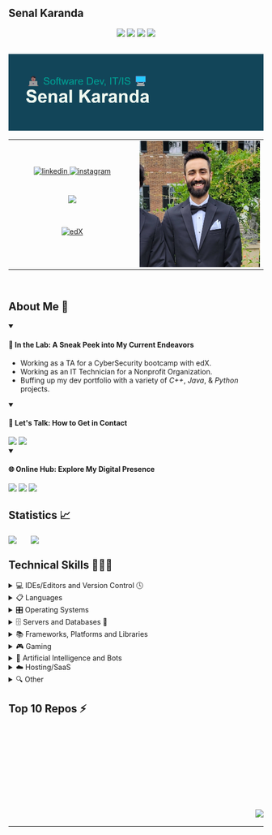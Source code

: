 <h2>Senal Karanda</h2> 
<div align="center">
  <a href="https://github.com/SenalKaranda#about-me"><img src="https://img.shields.io/badge/Jump-About%20Me-informational"/></a>
  <a href="https://github.com/SenalKaranda#statistics-"><img src="https://img.shields.io/badge/Jump-Statistics-informational"/></a>
  <a href="https://github.com/SenalKaranda#technical-skills-"><img src="https://img.shields.io/badge/Jump-Technical%20Skills-informational"/></a>
  <a href="https://github.com/SenalKaranda#top-10-repos-"><img src="https://img.shields.io/badge/Jump-Top%20Ten%20Repos-informational"/></a>
</div> <br>

![MasterHead](./header.png)
<table>
  <tr>
    <td valign="center" width="50%">
      <div align="center">
        <!-- <a href="https://twitter.com/Senal_Karanda" target="_blank"> <img src=https://img.shields.io/badge/twitter-%2300acee.svg?&style=for-the-badge&logo=twitter&logoColor=white alt=twitter style="margin-bottom: 5px;" /> </a> -->
        <a href="https://linkedin.com/in/Skaranda" target="_blank"> <img src=https://img.shields.io/badge/linkedin-%231E77B5.svg?&style=for-the-badge&logo=linkedin&logoColor=white alt=linkedin style="margin-bottom: 5px;" /> </a>
        <a href="https://instagram.com/Senal.Karanda" target="_blank"> <img src=https://img.shields.io/badge/instagram-%23000000.svg?&style=for-the-badge&logo=instagram&logoColor=white alt=instagram style="margin-bottom: 5px;" /> </a>  
      </div>    
      <br/> <br/> 
      <div align="center"> <img src="https://spotify-github-profile.vercel.app/api/view?uid=rw5sjqhcifjmchy2lyzjne6nh&cover_image=false&theme=default&show_offline=false&background_color=121212&interchange=false" /> </div>  
      <br/> <br/>
      <div align="center"> <a href="https://www.edx.org/" target="_blank"> <img style="margin: 10px" src="https://img.shields.io/badge/edX-%2302262B.svg?style=for-the-badge&logo=edX&logoColor=white" alt="edX" height="100" /> </a> </div>
    </td>
    <td valign="top" width="50%">
      <img src="./headshot.jpg" align="right" width="100%"/>
    </td>
  </tr>
</table>  
<br/>  

## About Me 📖
<div align="left">
  <!-- My current projects/ventures in rapidfire format.-->
  <details open>
    <summary><h4>💼 In the Lab: A Sneak Peek into My Current Endeavors</h4></summary>
    <ul> 
      <li>Working as a TA for a CyberSecurity bootcamp with edX.</li>
      <li>Working as an IT Technician for a Nonprofit Organization.</li>
      <li>Buffing up my dev portfolio with a variety of <i>C++</i>, <i>Java</i>, & <i>Python</i> projects.</li>
    </ul>
  </details>
  <!-- Contact info.-->
  <details open>
    <summary><h4>🔔 Let's Talk: How to Get in Contact</h4></summary>
    <a href="mailto:senalkaranda@gmail.com" target="_blank"><img src="https://img.shields.io/badge/E--Mail-senalkaranda%40gmail.com-red"/></a>
    <a href="https://linkedin.com/in/Skaranda" target="_blank"><img src="https://img.shields.io/badge/LinkedIn-https%3A%2F%2Flinkedin.com%2Fin%2FSkaranda-blue"/></a>
  </details>
  <!-- My Websites-->
  <details open>
    <summary><h4>🌐 Online Hub: Explore My Digital Presence</h4></summary>
    <a href="https://senal.us" target="_blank"><img src="https://img.shields.io/website?label=KarandaGram&url=https%3A%2F%2Fsenal.us"/></a>
    <a href="https://catdadstudios.us" target="_blank"><img src="https://img.shields.io/website?label=CatDadStudios&url=https%3A%2F%2Fcatdadstudios.us"/></a>
    <a href="https://portfolio-skaranda.web.app/" target="_blank"><img src="https://img.shields.io/website?label=Dynamic%20Portfolio&url=https%3A%2F%2Fportfolio-skaranda.web.app%2F"/></a>
  </details>
</div>

## Statistics 📈  
<img src="https://readme-stats-vercel-senalkaranda.vercel.app/api?username=SenalKaranda&show_icons=true&theme=tokyonight&count_private=false&rank_icon=github&hide_border=false" align="center" /> &nbsp; &nbsp; &nbsp; <img src="https://readme-stats-vercel-senalkaranda.vercel.app/api/top-langs/?username=SenalKaranda&theme=tokyonight&langs_count=8&hide_border=false&layout=compact&card_width=350" align="center"/>

## Technical Skills 🧑🏾‍💻  
<div align="left">
  <details> 
    <summary>💻 IDEs/Editors and Version Control 🕓</summary>
    <br/>
    <a href="" target="_blank"><img style="margin: 10px" src="https://img.shields.io/badge/Eclipse-FE7A16.svg?style=for-the-badge&logo=Eclipse&logoColor=white" alt="Eclipse" height="25" /></a> 
    <a href="" target="_blank"><img style="margin: 10px" src="https://img.shields.io/badge/git-%23F05033.svg?style=for-the-badge&logo=git&logoColor=white" alt="Git" height="25" /></a>
    <a href="" target="_blank"><img style="margin: 10px" src="https://img.shields.io/badge/github-%23121011.svg?style=for-the-badge&logo=github&logoColor=white" alt="GitHub" height="25" /></a>
    <a href="" target="_blank"><img style="margin: 10px" src="https://img.shields.io/badge/gitlab-%23181717.svg?style=for-the-badge&logo=gitlab&logoColor=white" alt="GitLab" height="25" /></a>
    <a href="" target="_blank"><img style="margin: 10px" src="https://img.shields.io/badge/IntelliJIDEA-000000.svg?style=for-the-badge&logo=intellij-idea&logoColor=white" alt="IntelliJ" height="25" /></a> 
    <a href="" target="_blank"><img style="margin: 10px" src="https://img.shields.io/badge/Visual%20Studio%20Code-0078d7.svg?style=for-the-badge&logo=visual-studio-code&logoColor=white" alt="Visual Studio Code" height="25" /></a> 
    <a href="" target="_blank"><img style="margin: 10px" src="https://img.shields.io/badge/Visual%20Studio-5C2D91.svg?style=for-the-badge&logo=visual-studio&logoColor=white" alt="Visual Studio" height="25" /></a> 
  </details>

  <details>
    <summary>📋 Languages</summary>
    <br/>
    <a href="" target="_blank"><img style="margin: 10px" src="https://img.shields.io/badge/c%23-%23239120.svg?style=for-the-badge&logo=c-sharp&logoColor=white" alt="C#" height="25" /></a> 
    <a href="" target="_blank"><img style="margin: 10px" src="https://img.shields.io/badge/c++-%2300599C.svg?style=for-the-badge&logo=c%2B%2B&logoColor=white" alt="C++" height="25" /></a> 
    <a href="" target="_blank"><img style="margin: 10px" src="https://img.shields.io/badge/css3-%231572B6.svg?style=for-the-badge&logo=css3&logoColor=white" alt="CSS3" height="25" /></a> 
    <a href="" target="_blank"><img style="margin: 10px" src="https://img.shields.io/badge/html5-%23E34F26.svg?style=for-the-badge&logo=html5&logoColor=white" alt="HTML5" height="25" /></a> 
    <a href="" target="_blank"><img style="margin: 10px" src="https://img.shields.io/badge/java-%23ED8B00.svg?style=for-the-badge&logo=openjdk&logoColor=white" alt="Java" height="25" />
    </a> <a href="" target="_blank"><img style="margin: 10px" src="https://img.shields.io/badge/javascript-%23323330.svg?style=for-the-badge&logo=javascript&logoColor=%23F7DF1E" alt="JavaScript" height="25" /></a> 
    <a href="" target="_blank"><img style="margin: 10px" src="https://img.shields.io/badge/lua-%232C2D72.svg?style=for-the-badge&logo=lua&logoColor=white" alt="Lua" height="25" /></a> 
    <a href="" target="_blank"><img style="margin: 10px" src="https://img.shields.io/badge/php-%23777BB4.svg?style=for-the-badge&logo=php&logoColor=white" alt="PHP" height="25" /></a> 
    <a href="" target="_blank"><img style="margin: 10px" src="https://img.shields.io/badge/PowerShell-%235391FE.svg?style=for-the-badge&logo=powershell&logoColor=white" alt="Powershell" height="25" /></a>
    <a href="" target="_blank"><img style="margin: 10px" src="https://img.shields.io/badge/python-3670A0?style=for-the-badge&logo=python&logoColor=ffdd54" alt="Python" height="25" /></a> 
    <a href="" target="_blank"><img style="margin: 10px" src="https://img.shields.io/badge/shell_script-%23121011.svg?style=for-the-badge&logo=gnu-bash&logoColor=white" alt="Shell Script" height="25" /></a> 
    <a href="" target="_blank"><img style="margin: 10px" src="https://img.shields.io/badge/Windows%20Terminal-%234D4D4D.svg?style=for-the-badge&logo=windows-terminal&logoColor=white" alt="Windows Terminal" height="25" /></a>
  </details>
  <details>
    <summary>🎛️ Operating Systems</summary>
    <br/>
    <a href="" target="_blank"><img style="margin: 10px" src="https://img.shields.io/badge/Android-3DDC84?style=for-the-badge&logo=android&logoColor=white" alt="Android" height="25" /></a> 
    <a href="" target="_blank"><img style="margin: 10px" src="https://img.shields.io/badge/chrome%20os-3d89fc?style=for-the-badge&logo=google%20chrome&logoColor=white" alt="ChromeOS" height="25" /></a> 
    <a href="" target="_blank"><img style="margin: 10px" src="https://img.shields.io/badge/Kali-268BEE?style=for-the-badge&logo=kalilinux&logoColor=white" alt="Kali Linux" height="25" /></a> 
    <a href="" target="_blank"><img style="margin: 10px" src="https://img.shields.io/badge/Linux-FCC624?style=for-the-badge&logo=linux&logoColor=black" alt="Linux" height="25" /></a>
    <a href="" target="_blank"><img style="margin: 10px" src="https://img.shields.io/badge/Ubuntu-E95420?style=for-the-badge&logo=ubuntu&logoColor=white" alt="Ubuntu" height="25" /></a> 
    <a href="" target="_blank"><img style="margin: 10px" src="https://img.shields.io/badge/Windows-0078D6?style=for-the-badge&logo=windows&logoColor=white" alt="Windows" height="25" /></a> 
    <a href="" target="_blank"><img style="margin: 10px" src="https://img.shields.io/badge/Windows%2011-%230079d5.svg?style=for-the-badge&logo=Windows%2011&logoColor=white" alt="Windows 11" height="25" /></a> 
  </details>
  <details>
    <summary>🗄️ Servers and Databases 💾</summary>
    <br/>
    <a href="" target="_blank"><img style="margin: 10px" src="https://img.shields.io/badge/apache-%23D42029.svg?style=for-the-badge&logo=apache&logoColor=white" alt="Apache" height="25" /></a>
    <a href="" target="_blank"><img style="margin: 10px" src="https://img.shields.io/badge/nginx-%23009639.svg?style=for-the-badge&logo=nginx&logoColor=white" alt="Nginx" height="25" /></a>
    <a href="" target="_blank"><img style="margin: 10px" src="https://img.shields.io/badge/MariaDB-003545?style=for-the-badge&logo=mariadb&logoColor=white" alt="MariaDB" height="25" /></a> 
    <a href="" target="_blank"><img style="margin: 10px" src="https://img.shields.io/badge/MongoDB-%234ea94b.svg?style=for-the-badge&logo=mongodb&logoColor=white" alt="MongoDB" height="25" /></a> 
    <a href="" target="_blank"><img style="margin: 10px" src="https://img.shields.io/badge/mysql-%2300f.svg?style=for-the-badge&logo=mysql&logoColor=white" alt="MySQL" height="25" /></a> 
    <a href="" target="_blank"><img style="margin: 10px" src="https://img.shields.io/badge/sqlite-%2307405e.svg?style=for-the-badge&logo=sqlite&logoColor=white" alt="SQLite" height="25" /></a>
  </details>
  <details> 
    <summary>📚 Frameworks, Platforms and Libraries</summary>
    <br/>
    <a href="" target="_blank"><img style="margin: 10px" src="https://img.shields.io/badge/Anaconda-%2344A833.svg?style=for-the-badge&logo=anaconda&logoColor=white" alt="Anaconda" height="25" /></a> 
    <a href="" target="_blank"><img style="margin: 10px" src="https://img.shields.io/badge/bootstrap-%238511FA.svg?style=for-the-badge&logo=bootstrap&logoColor=white" alt="Bootstrap" height="25" /></a> 
    <a href="" target="_blank"><img style="margin: 10px" src="https://img.shields.io/badge/jquery-%230769AD.svg?style=for-the-badge&logo=jquery&logoColor=white" alt="JQuery" height="25" /></a> 
    <a href="" target="_blank"><img style="margin: 10px" src="https://img.shields.io/badge/node.js-6DA55F?style=for-the-badge&logo=node.js&logoColor=white" alt="Node.js" height="25" /></a>
    <a href="" target="_blank"><img style="margin: 10px" src="https://img.shields.io/badge/numpy-%23013243.svg?style=for-the-badge&logo=numpy&logoColor=white" alt="NumPy" height="25" /></a>
    <a href="" target="_blank"><img style="margin: 10px" src="https://img.shields.io/badge/pandas-%23150458.svg?style=for-the-badge&logo=pandas&logoColor=white" alt="Pandas" height="25" /></a> 
    <a href="" target="_blank"><img style="margin: 10px" src="https://img.shields.io/badge/WordPress-%23117AC9.svg?style=for-the-badge&logo=WordPress&logoColor=white" alt="Wordpress" height="25" /></a>
  </details>
  <details>
    <summary>🎮 Gaming</summary>
    <br/>
    <a href="" target="_blank"><img style="margin: 10px" src="https://img.shields.io/badge/epicgames-%23313131.svg?style=for-the-badge&logo=epicgames&logoColor=white" alt="Epic Games" height="25" /></a> 
    <a href="" target="_blank"><img style="margin: 10px" src="https://img.shields.io/badge/GODOT-%23FFFFFF.svg?style=for-the-badge&logo=godot-engine" alt="Godot Engine" height="25" /></a> 
    <a href="" target="_blank"><img style="margin: 10px" src="https://img.shields.io/badge/Itch-%23FF0B34.svg?style=for-the-badge&logo=Itch.io&logoColor=white" alt="Itch.io" height="25" /></a> 
    <a href="" target="_blank"><img style="margin: 10px" src="https://img.shields.io/badge/steam-%23000000.svg?style=for-the-badge&logo=steam&logoColor=white" alt="Steam" height="25" /></a>
    <a href="" target="_blank"><img style="margin: 10px" src="https://img.shields.io/badge/unrealengine-%23313131.svg?style=for-the-badge&logo=unrealengine&logoColor=white" alt="Unreal Engine" height="25" /></a> 
    <a href="" target="_blank"><img style="margin: 10px" src="https://img.shields.io/badge/xbox-%23107C10.svg?style=for-the-badge&logo=xbox&logoColor=white" alt="Xbox" height="25" /></a>
  </details>
  <details>
    <summary>🤖 Artificial Intelligence and Bots</summary>
    <br/>
    <a href="" target="_blank"><img style="margin: 10px" src="https://img.shields.io/badge/amazon%20alexa-52b5f7?style=for-the-badge&logo=amazon%20alexa&logoColor=white" alt="Alexa" height="25" /></a> 
    <a href="" target="_blank"><img style="margin: 10px" src="https://img.shields.io/badge/chatGPT-74aa9c?style=for-the-badge&logo=openai&logoColor=white" alt="ChatGPT" height="25" /></a> 
    <a href="" target="_blank"><img style="margin: 10px" src="https://img.shields.io/badge/google%20assistant-4285F4?style=for-the-badge&logo=google%20assistant&logoColor=white" alt="Google Assistant" height="25" /></a>
  </details>
  <details>  
    <summary>☁️ Hosting/SaaS</summary>
    <br/>
    <a href="" target="_blank"><img style="margin: 10px" src="https://img.shields.io/badge/AWS-%23FF9900.svg?style=for-the-badge&logo=amazon-aws&logoColor=white" alt="AWS" height="25" /></a> 
    <a href="" target="_blank"><img style="margin: 10px" src="https://img.shields.io/badge/azure-%230072C6.svg?style=for-the-badge&logo=microsoftazure&logoColor=white" alt="Azure" height="25" /></a> 
    <a href="" target="_blank"><img style="margin: 10px" src="https://img.shields.io/badge/DigitalOcean-%230167ff.svg?style=for-the-badge&logo=digitalOcean&logoColor=white" alt="Digital Ocean" height="25" /></a> 
    <a href="" target="_blank"><img style="margin: 10px" src="https://img.shields.io/badge/firebase-%23039BE5.svg?style=for-the-badge&logo=firebase" alt="Firebase" height="25" /></a>
    <a href="" target="_blank"><img style="margin: 10px" src="https://img.shields.io/badge/github%20pages-121013?style=for-the-badge&logo=github&logoColor=white" alt="Github Pages" height="25" /></a> 
  </details>
  <details>
    <summary>🔍 Other</summary>
    <br>
    <a href="" target="_blank"><img style="margin: 10px" src="https://img.shields.io/badge/ansible-%231A1918.svg?style=for-the-badge&logo=ansible&logoColor=white" alt="Ansible" height="25" /></a> 
    <a href="" target="_blank"><img style="margin: 10px" src="https://img.shields.io/badge/-Arduino-00979D?style=for-the-badge&logo=Arduino&logoColor=white" alt="Arduino" height="25" /></a>
    <a href="" target="_blank"><img style="margin: 10px" src="https://img.shields.io/badge/docker-%230db7ed.svg?style=for-the-badge&logo=docker&logoColor=white" alt="Docker" height="25" /></a>
    <a href="" target="_blank"><img style="margin: 10px" src="https://img.shields.io/badge/Microsoft_Excel-217346?style=for-the-badge&logo=microsoft-excel&logoColor=white" alt="Excel" height="25" /></a> 
    <a href="" target="_blank"><img style="margin: 10px" src="https://img.shields.io/badge/home%20assistant-%2341BDF5.svg?style=for-the-badge&logo=home-assistant&logoColor=white" alt="Home Assistant" height="25" /></a>
    <a href="" target="_blank"><img style="margin: 10px" src="https://img.shields.io/badge/mosquitto-%233C5280.svg?style=for-the-badge&logo=eclipsemosquitto&logoColor=white" alt="Mosquitto" height="25" /></a> 
    <a href="" target="_blank"><img style="margin: 10px" src="https://img.shields.io/badge/pihole-%2396060C.svg?style=for-the-badge&logo=pi-hole&logoColor=white" alt="Pi-Hole" height="25" /></a>  
    <a href="" target="_blank"><img style="margin: 10px" src="https://img.shields.io/badge/-RaspberryPi-C51A4A?style=for-the-badge&logo=Raspberry-Pi" alt="Raspberry Pi" height="25" /></a> 
    <a href="" target="_blank"><img style="margin: 10px" src="https://img.shields.io/badge/vagrant-%231563FF.svg?style=for-the-badge&logo=vagrant&logoColor=white" alt="Vagrant" height="25" /></a>
    <a href="" target="_blank"><img style="margin: 10px" src="https://img.shields.io/badge/Microsoft_Word-2B579A?style=for-the-badge&logo=microsoft-word&logoColor=white" alt="Word" height="25" /></a>
  </details>
</div>

## Top 10 Repos ⚡
<div align="center">
   <a href="https://github.com/SenalKaranda/UE5-ProceduralTerrain_3D" target="_blank"><img style="margin: 10px" src="https://readme-stats-vercel-senalkaranda.vercel.app/api/pin/?username=SenalKaranda&repo=UE5-ProceduralTerrain_3D&theme=tokyonight" alt=""/></a> &nbsp; &nbsp; &nbsp; <a href="https://github.com/SenalKaranda/UE5-ProceduralTerrain_2D" target="_blank"><img style="margin: 10px" src="https://readme-stats-vercel-senalkaranda.vercel.app/api/pin/?username=SenalKaranda&repo=UE5-ProceduralTerrain_2D&theme=tokyonight" alt=""/></a> <br/> <br/>
  <a href="https://github.com/SenalKaranda/HTML-KarandaGram" target="_blank"><img style="margin: 10px" src="https://readme-stats-vercel-senalkaranda.vercel.app/api/pin/?username=SenalKaranda&repo=HTML-KarandaGram&theme=tokyonight" alt=""/></a> &nbsp; &nbsp; &nbsp; <a href="https://github.com/SenalKaranda/HTML-KarandaGram_Poster" target="_blank"><img style="margin: 10px" src="https://readme-stats-vercel-senalkaranda.vercel.app/api/pin/?username=SenalKaranda&repo=HTML-KarandaGram_Poster&theme=tokyonight" alt=""/></a> <br/> <br/>
  <a href="https://github.com/SenalKaranda/HTML-Dynamic_Portfolio" target="_blank"><img style="margin: 10px" src="https://readme-stats-vercel-senalkaranda.vercel.app/api/pin/?username=SenalKaranda&repo=HTML-Dynamic_Portfolio&theme=tokyonight" alt=""/></a> &nbsp; &nbsp; &nbsp; <a href="https://github.com/SenalKaranda/PY-Teaching_Utilities" target="_blank"><img style="margin: 10px" src="https://readme-stats-vercel-senalkaranda.vercel.app/api/pin/?username=SenalKaranda&repo=PY-Teaching_Utilities&theme=tokyonight" alt=""/></a> <br/> <br/>
  <a href="https://github.com/SenalKaranda/UE5-Side_Runner" target="_blank"><img style="margin: 10px" src="https://readme-stats-vercel-senalkaranda.vercel.app/api/pin/?username=SenalKaranda&repo=UE5-Side_Runner&theme=tokyonight" alt=""/></a> &nbsp; &nbsp; &nbsp; <a href="https://github.com/SenalKaranda/UE5-Asteroids" target="_blank"><img style="margin: 10px" src="https://readme-stats-vercel-senalkaranda.vercel.app/api/pin/?username=SenalKaranda&repo=UE5-Asteroids&theme=tokyonight" alt=""/></a>
</div> <br>

<div align="right"><a href="https://github.com/SenalKaranda#senal-karanda"><img src="https://img.shields.io/badge/Jump-Top%20of%20Page-informational"/></a></div>

----
<!--          HELPFUL LINKS FOR ME          -->

<!-- -->

<!-- BADGE FORMAT: <a href="" target="_blank"><img style="margin: 10px" src="https://github-readme-stats.vercel.app/api/pin/?username=anuraghazra&repo=github-readme-stats)](https://github.com/anuraghazra/github-readme-stats" alt="" height="25" /></a> -->

<!--- TOP LANGUAGES: [![Top Langs](https://github-readme-stats.vercel.app/api/top-langs/?username=SenalKaranda)](https://github.com/anuraghazra/github-readme-stats) -->

<!-- REPO PIN: [![Readme Card](https://github-readme-stats.vercel.app/api/pin/?username=anuraghazra&repo=github-readme-stats)](https://github.com/anuraghazra/github-readme-stats) -->

<!-- MARKDOWN EMOJI: https://gist.github.com/rxaviers/7360908 -->

<!-- SHIELDS.IO: https://shields.io/ -->

<!-- HUGE RESOURCE LIST: https://github.com/abhisheknaiidu/awesome-github-profile-readme#tools -->
